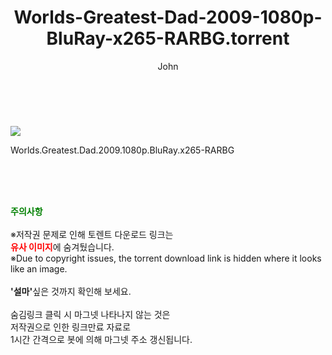 ﻿---
layout: post
title:  "    Worlds-Greatest-Dad-2009-1080p-BluRay-x265-RARBG.torrent"
author: John
categories: [ 영화 ]
tags: [  ]
image: https://torrentrj54.com/uploadfile/full/3235530c50027de45e7270991b782e94d54dd67a.jpg 
description: "    Worlds-Greatest-Dad-2009-1080p-BluRay-x265-RARBG torrent 정보 공유"
toc: true
toc_sticky: true
---

<br>
<p><img src="https://torrentrj54.com/uploadfile/full/3235530c50027de45e7270991b782e94d54dd67a.jpg"/></p>
 Worlds.Greatest.Dad.2009.1080p.BluRay.x265-RARBG  
    
<br><br><br>
<p data-ke-size="size16"><b><span style="color: green;">주의사항</span></b><br /><br />※저작권 문제로 인해 토렌트 다운로드 링크는<br /><b><span style="color: red;">유사 이미지</span></b>에 숨겨뒀습니다.<br />※Due to copyright issues, the torrent download link is hidden where it looks like an image.<br /><br /><b>'설마'</b>싶은 것까지 확인해 보세요.<br /><br />숨김링크 클릭 시 마그넷 나타나지 않는 것은<br />저작권으로 인한 링크만료 자료로<br />1시간 간격으로 봇에 의해 마그넷 주소 갱신됩니다.</p>
